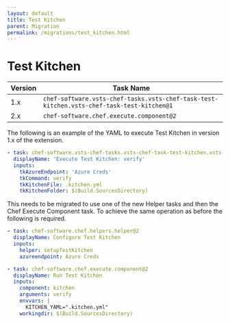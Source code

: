 ```yaml
---
layout: default
title: Test Kitchen
parent: Migration
permalink: /migrations/test_kitchen.html
---
```


# Test Kitchen

| Version | Task Name |
|---|---|
| 1.x | `chef-software.vsts-chef-tasks.vsts-chef-task-test-kitchen.vsts-chef-task-test-kitchen@1` |
| 2.x | `chef-software.chef.execute.component@2` | 

The following is an example of the YAML to execute Test Kitchen in version 1.x of the extension.

```yaml
- task: chef-software.vsts-chef-tasks.vsts-chef-task-test-kitchen.vsts-chef-task-test-kitchen@1
  displayName: 'Execute Test Kitchen: verify'
  inputs:
    tkAzureEndpoint: 'Azure Creds'
    tkCommand: verify
    tkKitchenFile: .kitchen.yml
    tkKitchenFolder: $(Build.SourcesDirectory)
```

This needs to be migrated to use one of the new Helper tasks and then the Chef Execute Component task. To achieve the same operation as before the following is required.

```yaml
- task: chef-software.chef.helpers.helper@2
  displayName: Configure Test Kitchen
  inputs: 
    helper: setupTestKitchen
    azureendpoint: Azure Creds

- task: chef-software.chef.execute.component@2
  displayName: Run Test Kitchen
  inputs:
    component: kitchen
    arguments: verify 
    envvars: |
      KITCHEN_YAML=".kitchen.yml"
    workingdir: $(Build.SourcesDirectory)
```

